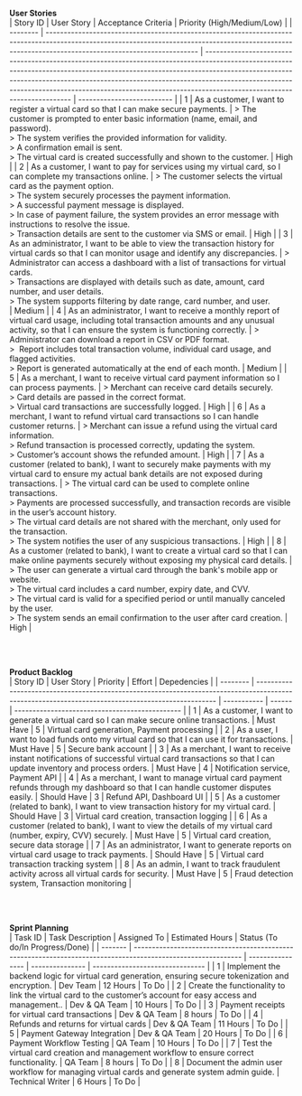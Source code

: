 **User Stories**
<br>
| Story ID | User Story                                                                                                                                                                                             | Acceptance Criteria                                                                                                                                                                                                                                                                                                                                               | Priority (High/Medium/Low) |
| -------- | ------------------------------------------------------------------------------------------------------------------------------------------------------------------------------------------------------ | ----------------------------------------------------------------------------------------------------------------------------------------------------------------------------------------------------------------------------------------------------------------------------------------------------------------------------------------------------------------- | -------------------------- |
| 1        | As a customer, I want to register a virtual card so that I can make secure payments.                                                                                                                   | \> The customer is prompted to enter basic information (name, email, and password).<br>\> The system verifies the provided information for validity.<br>\> A confirmation email is sent.<br>\> The virtual card is created successfully and shown to the customer.                                                                                                | High                       |
| 2        | As a customer, I want to pay for services using my virtual card, so I can complete my transactions online.                                                                                             | \> The customer selects the virtual card as the payment option.<br>\> The system securely processes the payment information.<br>\> A successful payment message is displayed.<br>\> In case of payment failure, the system provides an error message with instructions to resolve the issue.<br>\> Transaction details are sent to the customer via SMS or email. | High                       |
| 3        | As an administrator, I want to be able to view the transaction history for virtual cards so that I can monitor usage and identify any discrepancies.                                                   | \> Administrator can access a dashboard with a list of transactions for virtual cards.<br>\> Transactions are displayed with details such as date, amount, card number, and user details.<br>\> The system supports filtering by date range, card number, and user.<br>                                                                                           | Medium                     |
| 4        | As an administrator, I want to receive a monthly report of virtual card usage, including total transaction amounts and any unusual activity, so that I can ensure the system is functioning correctly. | \> Administrator can download a report in CSV or PDF format.<br>\>  Report includes total transaction volume, individual card usage, and flagged activities.<br>\> Report is generated automatically at the end of each month.                                                                                                                                    | Medium                     |
| 5        | As a merchant, I want to receive virtual card payment information so I can process payments.                                                                                                           | \> Merchant can receive card details securely.<br>\> Card details are passed in the correct format.<br>\> Virtual card transactions are successfully logged.                                                                                                                                                                                                      | High                       |
| 6        | As a merchant, I want to refund virtual card transactions so I can handle customer returns.                                                                                                            | \> Merchant can issue a refund using the virtual card information.<br>\> Refund transaction is processed correctly, updating the system.<br>\> Customer’s account shows the refunded amount.                                                                                                                                                                      | High                       |
| 7        | As a customer (related to bank), I want to securely make payments with my virtual card to ensure my actual bank details are not exposed during transactions.                                           | \> The virtual card can be used to complete online transactions.<br>\> Payments are processed successfully, and transaction records are visible in the user’s account history.<br>\> The virtual card details are not shared with the merchant, only used for the transaction.<br>\> The system notifies the user of any suspicious transactions.                 | High                       |
| 8        | As a customer (related to bank), I want to create a virtual card so that I can make online payments securely without exposing my physical card details.                                                | \> The user can generate a virtual card through the bank's mobile app or website.<br>\> The virtual card includes a card number, expiry date, and CVV.<br>\> The virtual card is valid for a specified period or until manually canceled by the user.<br>\> The system sends an email confirmation to the user after card creation.                               | High                       |

<br>
<br>

**Product Backlog**
<br>
| Story ID | User Story                                                                                                                                        | Priority    | Effort | Depedencies                                    |
| -------- | ------------------------------------------------------------------------------------------------------------------------------------------------- | ----------- | ------ | ---------------------------------------------- |
| 1        | As a customer, I want to generate a virtual card so I can make secure online transactions.                                                        | Must Have   | 5      | Virtual card generation, Payment processing    |
| 2        | As a user, I want to load funds onto my virtual card so that I can use it for transactions.                                                       | Must Have   | 5      | Secure bank account                            |
| 3        | As a merchant, I want to receive instant notifications of successful virtual card transactions so that I can update inventory and process orders. | Must Have   | 4      | Notification service, Payment API              |
| 4        | As a merchant, I want to manage virtual card payment refunds through my dashboard so that I can handle customer disputes easily.                  | Should Have | 3      | Refund API, Dashboard UI                       |
| 5        | As a customer (related to bank), I want to view transaction history for my virtual card.                                                          | Should Have | 3      | Virtual card creation, transaction logging     |
| 6        | As a customer (related to bank), I want to view the details of my virtual card (number, expiry, CVV) securely.                                    | Must Have   | 5      | Virtual card creation, secure data storage     |
| 7        | As an administrator, I want to generate reports on virtual card usage to track payments.                                                          | Should Have | 5      | Virtual card transaction tracking system       |
| 8        | As an admin, I want to track fraudulent activity across all virtual cards for security.                                                           | Must Have   | 5      | Fraud detection system, Transaction monitoring |

<br>
<br>

**Sprint Planning**
<br>
| Task ID | Task Description                                                                                             | Assigned To      | Estimated Hours | Status (To do/In Progress/Done) |
| ------- | ------------------------------------------------------------------------------------------------------------ | ---------------- | --------------- | ------------------------------- |
| 1       | Implement the backend logic for virtual card generation, ensuring secure tokenization and encryption.        | Dev Team         | 12 Hours        | To Do                           |
| 2       | Create the functionality to link the virtual card to the customer’s account for easy access and management.. | Dev & QA Team    | 10 Hours        | To Do                           |
| 3       | Payment receipts for virtual card transactions                                                               | Dev & QA Team    | 8 hours         | To Do                           |
| 4       | Refunds and returns for virtual cards                                                                        | Dev & QA Team    | 11 Hours        | To Do                           |
| 5       | Payment Gateway Integration                                                                                  | Dev & QA Team    | 20 Hours        | To Do                           |
| 6       | Payment Workflow Testing                                                                                     | QA Team          | 10 Hours        | To Do                           |
| 7       | Test the virtual card creation and management workflow to ensure correct functionality.                      | QA Team          | 8 hours         | To Do                           |
| 8       | Document the admin user workflow for managing virtual cards and generate system admin guide.                 | Technical Writer | 6 Hours         | To Do                           |
